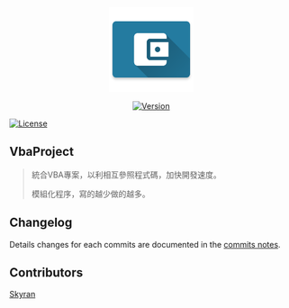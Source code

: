 <p align="center"><a href="/" target="_blank"><img width="150"src="https://github.com/skyran1278/20170324-Account/blob/firebase/icons/mipmap-xxxhdpi/ic_launcher.png"></a></p>

<p align="center"> 
<!--   <a href="/"><img src="https://img.shields.io/github/downloads/skyran1278/20170324-Account/latest/total.svg" alt="Downloads"></a> -->
<!--   <a href="/"><img src="https://img.shields.io/github/commits-since/skyran1278/VbaProject/390025f.svg" alt="Version"></a> -->
  <a href="/"><img src="https://img.shields.io/github/downloads/skyran1278/VbaProject/total.svg" alt="Version"></a>
  
  <a href="/"><img src="https://img.shields.io/github/license/skyran1278/VbaProject.svg" alt="License"></a>  
</p>

## VbaProject

> 統合VBA專案，以利相互參照程式碼，加快開發速度。
>
> 模組化程序，寫的越少做的越多。

## Changelog

Details changes for each commits are documented in the [commits notes](https://github.com/skyran1278/VbaProject/commits/master).

## Contributors
[Skyran](https://github.com/skyran1278) 
